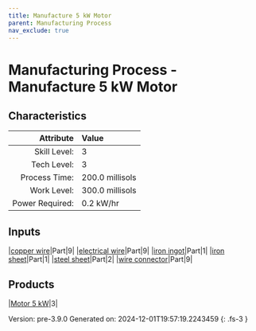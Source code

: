 ```yaml
---
title: Manufacture 5 kW Motor
parent: Manufacturing Process
nav_exclude: true
---
```

# Manufacturing Process - Manufacture 5 kW Motor


## Characteristics

| Attribute      | Value |
|--------:|:------|
|Skill Level:|3|
|Tech Level:|3|
|Process Time:|200.0 millisols|
|Work Level:|300.0 millisols|
|Power Required:|0.2 kW/hr|

## Inputs

|[copper wire](../part/copper-wire.html)|Part|9|
|[electrical wire](../part/electrical-wire.html)|Part|9|
|[iron ingot](../part/iron-ingot.html)|Part|1|
|[iron sheet](../part/iron-sheet.html)|Part|1|
|[steel sheet](../part/steel-sheet.html)|Part|2|
|[wire connector](../part/wire-connector.html)|Part|9|

## Products

|[Motor 5 kW](../part/motor-5-kw.html)|3|


Version: pre-3.9.0 Generated on: 2024-12-01T19:57:19.2243459
{: .fs-3 }

